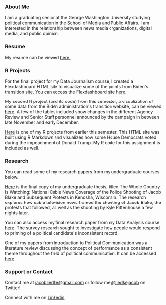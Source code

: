 ### About Me

I am a graduating senior at the George Washington University studying political communication in the School of Media and Public Affairs. I am interested in the relationship between news media organizations, digital media, and public opinion.


### Resume

My resume can be viewed [here.](https://jacobliedke.github.io/Resume/index.pdf)


### R Projects

For the final project for my Data Journalism course, I created a Flexdashboard HTML site to visualize some of the points from Biden's transition [site](https://buildbackbetter.gov/the-transition/agency-review-teams/). You can access the Flexdashboard site [here](https://jacobliedke.github.io/BidenTransitionFlex/).

My second R project (and its code) from this semester, a visualization of some data from the Biden administration's transition website, can be viewed [here](https://jacobliedke.github.io/BidenTransition/). A few of the tables included show changes in the different Agency Review and Senior Staff personnel announced by the campaign in between late November and early December.

[Here](https://jacobliedke.github.io/RHomework/) is one of my R projects from earlier this semester. This HTML site was built using R Markdown and visualizes how some House Democrats voted during the impeachment of Donald Trump. My R code for this assignment is included as well.


### Research

You can read some of my research papers from my undergraduate courses below.

[Here](https://jacobliedke.github.io/Research/whole_country_is_watching.pdf) is the final copy of my undergraduate thesis, titled The Whole Country Is Watching: National Cable News Coverage of the Police Shooting of Jacob Blake and Subsequent Protests in Kenosha, Wisconsin. The research explores how cable television news framed the shooting of Jacob Blake, the protests that followed, as well as the shooting by Kyle Rittenhouse a few nights later.

You can also access my final research paper from my Data Analysis course [here](https://jacobliedke.github.io/Research/data_analysis_research.pdf). The survey research sought to investigate how people would respond to priming of a political candidate's inconsistent record.

One of my papers from Introduction to Political Communication was a literature review discussing the concept of performance as a consistent theme throughout the field of political communication. It can be accessed [here](https://jacobliedke.github.io/Research/performancec_in_polcomm.pdf).


### Support or Contact

Contact me at [jacobliedke@gmail.com](mailto:jacobliedke@gmail.com) or follow me [@liedkejacob](https://twitter.com/liedkejacob) on Twitter!

Connect with me on [Linkedin](https://www.linkedin.com/in/jacob-liedke/)
